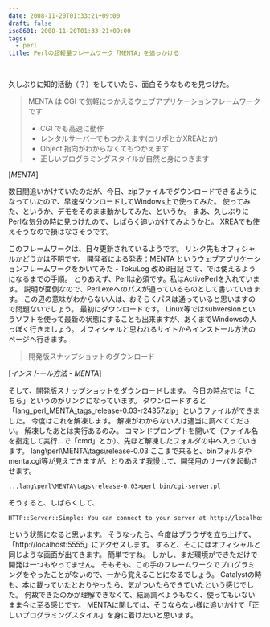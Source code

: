```yaml
---
date: 2008-11-20T01:33:21+09:00
draft: false
iso8601: 2008-11-20T01:33:21+09:00
tags:
  - perl
title: Perlの超軽量フレームワーク「MENTA」を追っかける

---
```


<p>久しぶりに知的活動（？）をしていたら、面白そうなものを見つけた。</p>

<blockquote cite="http://gp.ath.cx/menta/index" title="MENTA" class="blockquote"><p>MENTA は CGI で気軽につかえるウェブアプリケーションフレームワークです</p>
<ul>
<li>CGI でも高速に動作</li>
<li>レンタルサーバーでもつかえます(ロリポとかXREAとか)</li>
<li>Object 指向がわからなくてもつかえます</li>
<li>正しいプログラミングスタイルが自然と身につきます</li>
</ul>
</blockquote>

<div class="cite">[<cite>MENTA</cite>]</div>

<p>数日間追いかけていたのだが、今日、zipファイルでダウンロードできるようになっていたので、早速ダウンロードしてWindows上で使ってみた。
使ってみた、というか、デモをそのまま動かしてみた、というか。
まあ、久しぶりにPerlな気分の時に見つけたので、しばらく追いかけてみようかと。
XREAでも使えそうなので損はなさそうです。</p>

<p>
このフレームワークは、日々更新されているようです。
リンク先もオフィシャルかどうかは不明です。
開発者による発表：MENTA というウェブアプリケーションフレームワークをかいてみた - TokuLog 改めB日記
さて、では使えるようになるまでの手順。
とりあえず、Perlは必須です。私はActivePerlを入れています。
説明が面倒なので、Perl.exeへのパスが通っているものとして書いていきます。
この辺の意味がわからない人は、おそらくパスは通っていると思いますので問題ないでしょう。
最初にダウンロードです。
Linux等ではsubversionというソフトを使って最新の状態にすることも出来ますが、あくまでWindowsの人っぽく行きましょう。
オフィシャルと思われるサイトからインストール方法のページへ行きます。</p>

<blockquote cite="http://gp.ath.cx/menta/install" title="インストール方法 - MENTA" class="blockquote"><p>開発版スナップショットのダウンロード</p></blockquote>

<div class="cite">[<cite>インストール方法 - MENTA</cite>]</div>

<p>そして、開発版スナップショットをダウンロードします。
今日の時点では「こちら」というのがリンクになっています。
ダウンロードすると「lang_perl_MENTA_tags_release-0.03-r24357.zip」というファイルができました。
今度はこれを解凍します。
解凍がわからない人は適当に調べてください。
解凍したあとは実行あるのみ。
コマンドプロンプトを開いて（ファイル名を指定して実行&#133;で「cmd」とか）、先ほど解凍したフォルダの中へ入っていきます。
lang&#92;perl&#92;MENTA&#92;tags&#92;release-0.03
ここまで来ると、binフォルダやmenta.cgi等が見えてきますが、とりあえず我慢して、開発用のサーバを起動させます。</p>

```default
...lang\perl\MENTA\tags\release-0.03>perl bin/cgi-server.pl
```

<p>そうすると、しばらくして、</p>

```default
HTTP::Server::Simple: You can connect to your server at http://localhost:5555/
```

<p>という状態になると思います。
そうなったら、今度はブラウザを立ち上げて、「http://localhost:5555」にアクセスします。
すると、そこにはオフィシャルと同じような画面が出てきます。
簡単ですね。
しかし、まだ環境ができただけで開発は一つもやってません。
そもそも、この手のフレームワークでプログラミングをやったことがないので、一から覚えることになるでしょう。
Catalystの時も、本に載っていたとおりやったら、気がついたらできていたという感じでした。
何故できたのかが理解できなくて、結局調べようもなく、使ってもいないまま今に至る感じです。
MENTAに関しては、そうならない様に追いかけて「正しいプログラミングスタイル」を身に着けたいと思います。</p>
    	